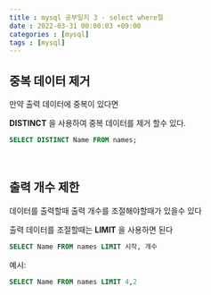 ```yaml
---
title : mysql 공부일지 3 - select where절
date : 2022-03-31 00:00:03 +09:00
categories : [mysql]
tags : [mysql]
---
```

## 중복 데이터 제거

만약 출력 데이터에 중복이 있다면

**DISTINCT** 을 사용하여 중복 데이터를 제거 할수 있다.


```sql
SELECT DISTINCT Name FROM names;
```

<br>

## 출력 개수 제한

데이터를 출력할때 출력 개수를 조절해야할때가 있을수 있다

출력 데이터를 조절할때는 **LIMIT** 을 사용하면 된다

```sql
SELECT Name FROM names LIMIT 시작, 개수
```

예시:

```sql
SELECT Name FROM names LIMIT 4,2
```